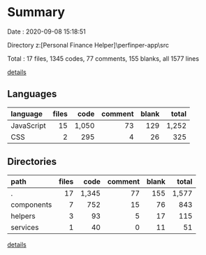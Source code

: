 # Summary

Date : 2020-09-08 15:18:51

Directory z:\[Personal Finance Helper]\perfinper-app\src

Total : 17 files,  1345 codes, 77 comments, 155 blanks, all 1577 lines

[details](details.md)

## Languages
| language | files | code | comment | blank | total |
| :--- | ---: | ---: | ---: | ---: | ---: |
| JavaScript | 15 | 1,050 | 73 | 129 | 1,252 |
| CSS | 2 | 295 | 4 | 26 | 325 |

## Directories
| path | files | code | comment | blank | total |
| :--- | ---: | ---: | ---: | ---: | ---: |
| . | 17 | 1,345 | 77 | 155 | 1,577 |
| components | 7 | 752 | 15 | 76 | 843 |
| helpers | 3 | 93 | 5 | 17 | 115 |
| services | 1 | 40 | 0 | 11 | 51 |

[details](details.md)